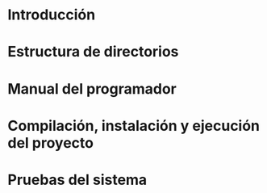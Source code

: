 # Introducción

# Estructura de directorios

# Manual del programador

# Compilación, instalación y ejecución del proyecto

# Pruebas del sistema